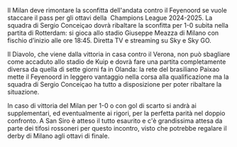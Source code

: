 Il Milan deve rimontare la sconfitta dell'andata contro il Feyenoord se vuole staccare il pass per gli ottavi della  Champions League 2024-2025. La squadra di Sergio Conceiçao dovrà ribaltare la sconfitta per 1-0 subita nella partita di Rotterdam: si gioca allo stadio Giuseppe Meazza di Milano con fischio d’inizio alle ore 18:45. Diretta TV e streaming su Sky e Sky GO.


Il Diavolo, che viene dalla vittoria in casa contro il Verona, non può sbagliare come accaduto allo stadio de Kuip e dovrà fare una partita completamente diversa da quella di sette giorni fa in Olanda: la rete del brasiliano Paixao mette il Feyenoord in leggero vantaggio nella corsa alla qualificazione ma la squadra di Sergio Conceiçao ha tutto a disposizione per poter ribaltare la situazione.

In caso di vittoria del Milan per 1-0 o con gol di scarto si andrà ai supplementari, ed eventualmente ai rigori, per la perfetta parità nel doppio confronto. A San Siro è atteso il tutto esaurito e c'è grandissima attesa da parte dei tifosi rossoneri per questo incontro, visto che potrebbe regalare il derby di Milano agli ottavi di finale.

